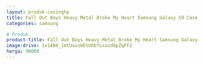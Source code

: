 ```yaml
---
layout: produk-casinghp
title: Fall Out Boys Heavy Metal Broke My Heart Samsung Galaxy S9 Case
categories: samsung

# Produk
product-title: Fall Out Boys Heavy Metal Broke My Heart Samsung Galaxy S9 Case
image-drive: 1x1AB8_1mtUxxzHEtUhbfLxozdOpZqFF2
harga: 90000
---
```

